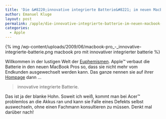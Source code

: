 ```yaml
---
title: 'Die &#8220;innovative integrierte Batterie&#8221; im neuen MacBook Pro'
author: Emanuel Kluge
layout: post
permalink: /apple/die-innovative-integrierte-batterie-im-neuen-macbook-pro/
categories:
  - Apple
---
```


{% img /wp-content/uploads/2009/06/macbook-pro_-_innovative-integrierte-batterie.png macbook pro mit innovativer integrierter batterie %}

Willkommen in der lustigen Welt der [Euphemismen][wikipedia]. Apple&trade; verbaut die Batterie in den neuen MacBook Pros so, dass sie nicht mehr vom Endkunden ausgewechselt werden kann. Das ganze nennen sie auf ihrer [Hompage][apple] dann &hellip;

> innovative integrierte Batterie.

Das ist ja der blanke Hohn. Soweit ich weiß, kommt man bei Acer&trade; problemlos an die Akkus ran und kann sie Falle eines Defekts selbst auswechseln, ohne einen Fachmann konsultieren zu müssen. Denkt mal darüber nach!

[wikipedia]: http://de.wikipedia.org/wiki/Euphemismus
[apple]: http://www.apple.de/
